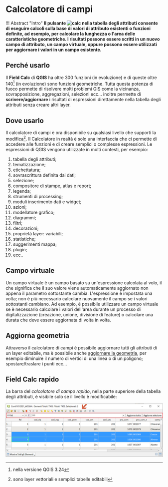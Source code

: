 # Calcolatore di campi

!!! Abstract "Intro"
    **Il pulsante ![calc](https://docs.qgis.org/testing/en/_images/mActionCalculateField.png) nella tabella degli attributi consente di eseguire calcoli sulla base di valori di attributo esistenti o funzioni definite, ad esempio, per calcolare la lunghezza o l'area delle caratteristiche geometriche. I risultati possono essere scritti in un nuovo campo di attributo, un campo virtuale, oppure possono essere utilizzati per aggiornare i valori in un campo esistente.**

## Perché usarlo

Il **Field Calc** di **QGIS** ha oltre 300 funzioni (in evoluzione) e di queste oltre 140[^1] (in evoluzione) sono funzioni geometriche. Tutta questa potenza di fuoco permette di risolvere molti problemi GIS come la vicinanza, sovrapposizione, aggregazioni, selezioni ecc... inoltre permette di **scrivere/aggiornare** i risultati di espressioni direttamente nella tabella degli attributi senza creare altri layer.

## Dove usarlo

Il calcolatore di campi è ora disponibile su qualsiasi livello che supporti la modifica[^2]. Il Calcolatore in realtà è solo una interfaccia che ci permette di accedere alle funzioni e di creare semplici o complesse espressioni. Le espressioni di QGIS vengono utilizzate in molti contesti, per esempio:

1. tabella degli attributi;
2. tematizzazione;
3. etichettatura;
4. sovrascrittura definita dai dati;
5. selezione;
6. compositore di stampe, atlas e report;
7. legenda;
8. strumenti di processing;
9. moduli inserimento dati e widget;
10. azioni;
11. modellatore grafico;
12. diagrammi;
13. filtri;
14. decorazioni;
15. proprietà layer: variabili;
16. statistiche;
17. suggerimenti mappa;
18. plugin;
19. ecc..

## Campo virtuale

Un campo virtuale è un campo basato su un'espressione calcolata al volo, il che significa che il suo valore viene automaticamente aggiornato non appena il parametro sottostante cambia. L'espressione è impostata una volta; non è più necessario calcolare nuovamente il campo se i valori sottostanti cambiano. Ad esempio, è possibile utilizzare un campo virtuale se è necessario calcolare i valori dell'area durante un processo di digitalizzazione (creazione, unione, divisione di feature) o calcolare una durata che deve essere aggiornata di volta in volta.

## Aggiorna geometria

Attraverso il calcolatore di campi è possibile aggiornare tutti gli attributi di un layer editabile, ma è possibile anche [aggiornare la geometria](../esempi/agg_geom.md), per esempio diminuire il numero di vertici di una linea o di un poligono; spostare/traslare i punti ecc...

## Field Calc rapido

La barra del _calcolatore di campo rapido_, nella parte superiore della tabella degli attributi, è visibile solo se il livello è modificabile:

[![field_calc](../img/field_calc_rapida1.png)](../img/field_calc_rapida1.png)

[^1]: nella versione QGIS 3.24
[^2]: sono layer vettoriali e semplici tabelle editabili